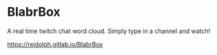 # BlabrBox

A real time twitch chat word cloud. Simply type in a channel and watch!

https://reidolph.gitlab.io/BlabrBox
